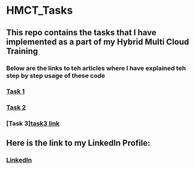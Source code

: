 # HMCT_Tasks
## This repo contains the tasks that I have implemented as a part of my Hybrid Multi Cloud Training
### Below are the links to teh articles where I have explained teh step by step usage of these code

### [Task 1](https://www.linkedin.com/pulse/terraform-x-aws-gaurav-goyal)
### [Task 2](https://medium.com/@cptn3m0grv/terraform-x-aws-task2-2f465935f882)
### [Task 3][task3 link](https://medium.com/@cptn3m0grv/terraform-x-aws-task3-cd83c5f72f83)

## Here is the link to my LinkedIn Profile:
 
### [LinkedIn](https://www.linkedin.com/in/gaurav-goyal-4a850a173/)
